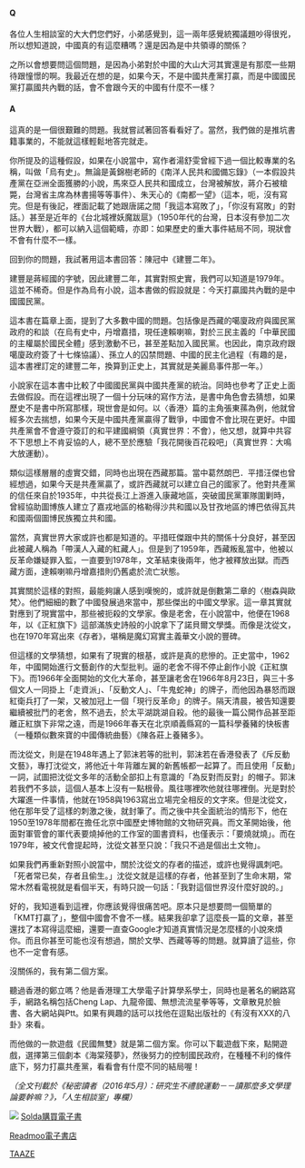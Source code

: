 #### Q

各位人生相談室的大大們您們好，小弟感覺到，這一兩年感覺統獨議題吵得很兇，所以想知道說，中國真的有這麼糟嗎？還是因為是中共領導的關係？

之所以會想要問這個問題，是因為小弟對於中國的大山大河其實還是有那麼一些期待跟憧憬的啊。我最近在想的是，如果今天，不是中國共產黨打贏，而是中國國民黨打贏國共內戰的話，會不會跟今天的中國有什麼不一樣？

#### A

這真的是一個很艱難的問題。我就嘗試著回答看看好了。當然，我們做的是推坑書籍事業的，不能就這樣輕鬆地答完就走。

你所提及的這種假設，如果在小說當中，寫作者湯舒雯曾經下過一個比較專業的名稱，叫做「烏有史」。無論是黃錦樹老師的《南洋人民共和國備忘錄》（一本假設共產黨在亞洲全面獲勝的小說，馬來亞人民共和國成立，台灣被解放，蔣介石被槍斃，台灣省主席為林書揚等等事件）、朱天心的《南都一望》（這本，呃，沒有寫完。但是有後記，裡面記載了她跟唐諾之間「我這本寫敗了」，「你沒有寫敗」的對話。）甚至是近年的《台北城裡妖魔跋扈》（1950年代的台灣，日本沒有參加二次世界大戰），都可以納入這個範疇，亦即：如果歷史的重大事件結局不同，現狀會不會有什麼不一樣。

回到你的問題，我試著用這本書回答：陳冠中《建豐二年》。

建豐是蔣經國的字號，因此建豐二年，其實對照史實，我們可以知道是1979年。這並不稀奇。但是作為烏有小說，這本書做的假設就是：今天打贏國共內戰的是中國國民黨。

這本書在篇章上面，提到了大多數中國的問題。包括像是西藏的噶廈政府與國民黨政府的和談（在烏有史中，丹增嘉措，現任達賴喇嘛，對於三民主義的「中華民國的主權屬於國民全體」感到激動不已，甚至差點加入國民黨。也因此，南京政府跟噶廈政府簽了十七條協議）、孫立人的囚禁問題、中國的民主化過程（有趣的是，這本書裡訂定的建豐二年，換算到正史上，其實就是美麗島事件那一年。）

小說家在這本書中比較了中國國民黨與中國共產黨的統治。同時也參考了正史上面去做假設。而在這裡出現了一個十分玩味的寫作方法，是書中角色會去猜想，如果歷史不是書中所寫那樣，現世會是如何。以〈香港〉篇的主角張東蓀為例，他就曾經多次去揣想，如果今天是中國共產黨贏得了戰爭，中國會不會比現在更好。中國共產黨會不會遵守簽訂的和平建國綱領（真實世界：不會），他又想，就算中共容不下思想上不肯妥協的人，總不至於應驗「我花開後百花殺吧」（真實世界：大鳴大放運動）。

類似這樣層層的虛實交錯，同時也出現在西藏那篇。當中葛然朗巴．平措汪傑也曾經想過，如果今天是共產黨贏了，或許西藏就可以建立自己的國家了。他對共產黨的信任來自於1935年，中共從長江上游進入康藏地區，突破國民黨軍隊圍剿時，曾經協助圖博族人建立了嘉戎地區的格勒得沙共和國以及甘孜地區的博巴依得瓦共和國兩個圖博民族獨立共和國。

當然，真實世界大家或許也都是知道的。平措旺傑跟中共的關係十分良好，甚至因此被藏人稱為「帶漢人入藏的紅藏人」。但是到了1959年，西藏叛亂當中，他被以反革命嫌疑罪入監，一直要到1978年，文革結束後兩年，他才被釋放出獄。而西藏方面，達賴喇嘛丹增嘉措則仍舊處於流亡狀態。

其實關於這樣的對照，最能夠讓人感到嘆惋的，或許就是倒數第二章的〈樹森與歐梵〉。他們細細的數了中國發展過來當中，那些傑出的中國文學家。這一章其實就對應到了現實當中，那些被扼殺的文學家。像是老舍，在小說當中，他便在1968年，以《正紅旗下》這部滿族史詩般的小說拿下了諾貝爾文學獎。而像是沈從文，也在1970年寫出來《存者》，堪稱是魔幻寫實主義華文小說的豐碑。

但這樣的文學猜想，如果有了現實的根基，或許是真的悲慘的。正史當中，1962年，中國開始進行文藝創作的大型批判。逼的老舍不得不停止創作小說《正紅旗下》。而1966年全面開始的文化大革命，甚至讓老舍在1966年8月23日，與三十多個文人一同掛上「走資派」、「反動文人」、「牛鬼蛇神」的牌子，而他因為暴怒而跟紅衛兵打了一架，又被加冠上一個「現行反革命」的牌子。隔天清晨，被告知還要繼續被批鬥的老舍，熬不過去，於太平湖跳湖自殺。他的最後一篇公開作品甚至距離正紅旗下非常之遠，而是1966年春天在北京順義縣寫的一篇科學養豬的快板書（一種類似數來寶的中國傳統曲藝）《陳各莊上養豬多》。

而沈從文，則是在1948年遇上了郭沫若等的批判，郭沫若在香港發表了《斥反動文藝》，專打沈從文，將他近十年背離左翼的新舊帳都一起算了。而且使用「反動」一詞，試圖把沈從文多年的活動全部扣上有意識的「為反對而反對」的帽子。郭沫若我們不多談，這個人基本上沒有一點根骨。風往哪裡吹他就往哪裡倒。光是對於大躍進一件事情，他就在1958與1963寫出立場完全相反的文字來。但是沈從文，他在那年受了這樣的刺激之後，就封筆了。而之後中共全面統治的情形下，他在1950至1978年間都在擔任北京中國歷史博物館的文物研究員。而文革開始後，他面對軍管會的軍代表要燒掉他的工作室的圖書資料，也僅表示：「要燒就燒」。而在1979年，被文代會提起時，沈從文甚至只說：「我只不過是個出土文物」。

如果我們再重新對照小說當中，關於沈從文的存者的描述，或許也覺得諷刺吧。「死者常已矣，存者且偷生。」沈從文就是這樣的存者，他甚至到了生命末期，常常木然看電視就是看個半天，有時只說一句話：「我對這個世界沒什麼好說的。」

好的，我知道看到這裡，你應該覺得很痛苦吧。原本只是想要問一個簡單的「KMT打贏了」，整個中國會不會不一樣。結果我卻拿了這麼長一篇的文章，甚至還找了本寫得這麼細，還要一直查Google才知道真實情況是怎麼樣的小說來煩你。而且你甚至可能也沒有想過，關於文學、西藏等等的問題。就算讀了這些，你也不一定會有感。

沒關係的，我有第二個方案。

聽過香港的鄭立嗎？他是香港理工大學電子計算學系學士，同時也是著名的網路寫手，網路名稱包括Cheng
Lap、九龍帝國、無想流流星拳等等，文章散見於臉書、各大網站與Ptt。如果有興趣的話可以找他在逗點出版社的《有沒有XXX的八卦》來看。

而他做的一款遊戲《民國無雙》就是第二個方案。你可以下載遊戲下來，點開遊戲，選擇第三個劇本《海棠殘夢》，然後努力的控制國民政府，在種種不利的條件底下，努力打贏共產黨，看看會有什麼不同的結局喔！

*（全文刊載於《秘密讀者（2016年5月）：研究生不禮貌運動－－讀那麼多文學理論要幹嘛？》，「人生相談室」專欄）*

![](https://cdn-images-1.medium.com/max/800/1*pz4vvMproVoTzZ9cwuzBuQ.png)
[Solda購買電子書](https://solda.io/products/72185)

[Readmoo電子書店](https://store.readmoo.com/book/220057925000101)

[TAAZE](http://www.taaze.tw/sing.html?pid=25100004158)



